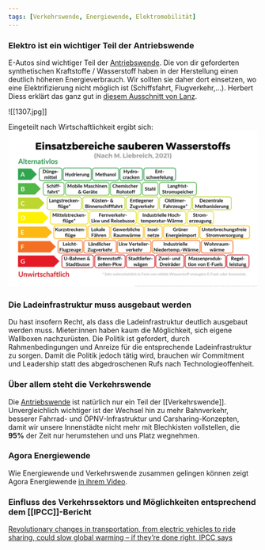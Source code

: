 ```yaml
---
tags: [Verkehrswende, Energiewende, Elektromobilität]
---
```


### Elektro ist ein wichtiger Teil der Antriebswende

E-Autos sind wichtiger Teil der [Antriebswende](../Antriebswende). Die von dir geforderten synthetischen Kraftstoffe / Wasserstoff haben in der Herstellung einen deutlich höheren Energieverbrauch. Wir sollten sie daher dort einsetzen, wo eine Elektrifizierung nicht möglich ist (Schiffsfahrt, Flugverkehr,...). Herbert Diess erklärt das ganz gut in [diesem Ausschnitt von Lanz](https://twitter.com/NurderK/status/1420516148446105604?ref_src=twsrc%5Etfw%7Ctwcamp%5Etweetembed%7Ctwterm%5E1420516148446105604%7Ctwgr%5E%7Ctwcon%5Es1_&ref_url=https%3A%2F%2Fwww.mobiflip.de%2Fshortnews%2Fvolkswagen-herbert-diess-zerstoert-wasserstoff-argument%2F).

![[1307.jpg]]

Eingeteilt nach Wirtschaftlichkeit ergibt sich:![](../Assets/4327.jpg)

### Die Ladeinfrastruktur muss ausgebaut werden

Du hast insofern Recht, als dass die Ladeinfrastruktur deutlich ausgebaut werden muss. Mieter:innen haben kaum die Möglichkeit, sich eigene Wallboxen nachzurüsten. Die Politik ist gefordert, durch Rahmenbedingungen und Anreize für die entsprechende Ladeinfrastruktur zu sorgen. Damit die Politik jedoch tätig wird, brauchen wir Commitment und Leadership statt des abgedroschenen Rufs nach Technologieoffenheit.

### Über allem steht die Verkehrswende

Die [Antriebswende]() ist natürlich nur ein Teil der [[Verkehrswende]]. Unvergleichlich wichtiger ist der Wechsel hin zu mehr Bahnverkehr, besserer Fahrrad- und ÖPNV-Infrastruktur und Carsharing-Konzepten, damit wir unsere Innenstädte nicht mehr mit Blechkisten vollstellen, die **95%** der Zeit nur herumstehen und uns Platz wegnehmen.

### Agora Energiewende

Wie Energiewende und Verkehrswende zusammen gelingen können zeigt Agora Energiewende [in ihrem Video](https://www.youtube.com/watch?v=UixHyJO7zmg).

### Einfluss des Verkehrssektors und Möglichkeiten entsprechend dem [[IPCC]]-Bericht

[Revolutionary changes in transportation, from electric vehicles to ride sharing, could slow global warming – if they’re done right, IPCC says](https://theconversation.com/revolutionary-changes-in-transportation-from-electric-vehicles-to-ride-sharing-could-slow-global-warming-if-theyre-done-right-ipcc-says-179535)

